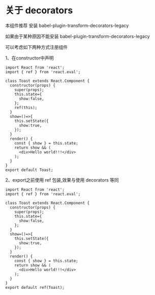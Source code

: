 # 关于 decorators

本组件推荐 安装  babel-plugin-transform-decorators-legacy

如果由于某种原因不能安装 babel-plugin-transform-decorators-legacy

可以考虑如下两种方式注册组件

1、在constructor中声明

```
import React from 'react';
import { ref } from 'react.eval';

class Toast extends React.Component {
  constructor(props) {
    super(props);
    this.state={
      show:false,
    };
    ref(this);
  }
  show=()=>{
    this.setState({
      show:true,
    });
  }
  render() {
    const { show } = this.state;
    return show && (
      <div>Hello world!!!</div>
    );
  }
}
export default Toast;
```

2、export之前使用 ref 包装,效果与使用 decorators 等同

```
import React from 'react';
import { ref } from 'react.eval';

class Toast extends React.Component {
  constructor(props) {
    super(props);
    this.state={
      show:false,
    };
  }
  show=()=>{
    this.setState({
      show:true,
    });
  }
  render() {
    const { show } = this.state;
    return show && (
      <div>Hello world!!!</div>
    );
  }
}
export default ref(Toast);
```



